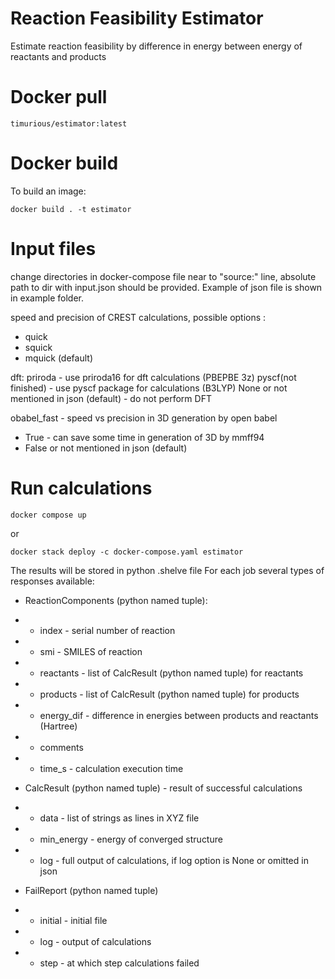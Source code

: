 # Reaction Feasibility Estimator

Estimate reaction feasibility by difference in energy between energy of reactants and products

# Docker pull
    timurious/estimator:latest

# Docker build

To build an image:

    docker build . -t estimator 

# Input files
change directories in docker-compose file near to "source:" line, 
absolute path to dir with input.json should be provided. Example of json file is shown in example folder.

speed and precision of CREST calculations, possible options :
- quick
- squick
- mquick (default)
  
dft:
    priroda - use priroda16 for dft calculations (PBEPBE 3z)
    pyscf(not finished) - use pyscf package for calculations (B3LYP)
    None or not mentioned in json (default) - do not perform DFT

obabel_fast - speed vs precision in 3D generation by open babel
* True - can save some time in generation of 3D by mmff94
* False or not mentioned in json (default)

# Run calculations

    docker compose up
or

    docker stack deploy -c docker-compose.yaml estimator

The results will be stored in python .shelve file
For each job several types of responses available:
* ReactionComponents (python named tuple):
* * index - serial number of reaction
* * smi - SMILES of reaction
* * reactants - list of  CalcResult (python named tuple) for reactants
* * products - list of  CalcResult (python named tuple) for products
* * energy_dif - difference in energies between products and reactants (Hartree)
* * comments
* * time_s - calculation execution time
    
* CalcResult (python named tuple) - result of successful calculations
* * data - list of strings as lines in XYZ file
* * min_energy - energy of converged structure   
* * log - full output of calculations, if log option is None or omitted in json
    
* FailReport (python named tuple)
* * initial - initial file
* * log - output of calculations
* * step - at which step calculations failed

